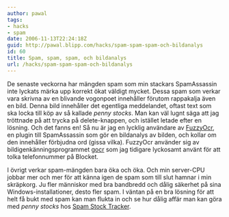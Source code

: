 ```yaml
---
author: pawal
tags:
- hacks
- spam
date: 2006-11-13T22:24:18Z
guid: http://pawal.blipp.com/hacks/spam-spam-spam-och-bildanalys
id: 60
title: Spam, spam, spam, och bildanalys
url: /hacks/spam-spam-spam-och-bildanalys
---
```


De senaste veckorna har mängden spam som min stackars SpamAssassin
inte lyckats märka upp korrekt ökat väldigt mycket. Dessa spam som
verkar vara skrivna av en blivande vogonpoet innehåller förutom
rappakalja även en bild. Denna bild innehåller det egentliga
meddelandet, oftast text som ska locka till köp av så kallade <i>penny
stocks</i>. Man kan väl lugnt säga att jag tröttnade på att trycka på
delete-knappen, och istället letade efter en lösning. Och det fanns
en! Så nu är jag en lycklig användare av <a
href="http://fuzzyocr.own-hero.net/">FuzzyOcr</a>, en plugin till
SpamAssassin som gör en bildanalys av bilden, och kollar om den
innehåller förbjudna ord (gissa vilka). FuzzyOcr använder sig av
bildigenkänningsprogrammet <a
href="http://jocr.sourceforge.net/">gocr</a> som jag tidigare
lyckosamt använt för att tolka telefonnummer på Blocket.

I övrigt verkar spam-mängden bara öka och öka. Och min server-CPU
jobbar mer och mer för att känna igen de spam som till slut hamnar i
min skräpkorg. Ju fler människor med bra bandbredd och dålig säkerhet
på sina Windows-installationer, desto fler spam. I väntan på en bra
lösning för att helt få bukt med spam kan man flukta in och se hur
dålig affär man kan göra med <i>penny stocks</i> hos <a
href="http://www.spamstocktracker.com/">Spam Stock Tracker</a>.